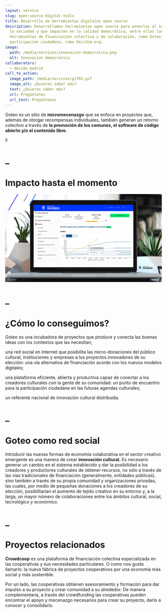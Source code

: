 ```yaml
---
layout: service
slug: open-source-digital-tools
title: Desarrollo de herramientas digitales open source
description: Desarrollamos herramientas open source para ponerlas al servicio de
  la sociedad y que impacten en la calidad democrática, entre ellas las
  herramientas de financiación colectiva y de colaboración, como Goteo.org, y de
  participación ciudadana, como Decidim.org.
image:
  path: /media/services/innovacion-democratica.png
  alt: Innovacion democratica
collaborators:
  - decide_madrid
call_to_action:
  image_path: /media/services/gif01.gif
  image_alt: ¿Quieres saber más?
  text: ¿Quieres saber más?
  url: Pregúntanos
  url_text: Pregúntanos
---
```

Goteo es un sitio de **micromecenazgo** que se enfoca en proyectos que, además de otorgar recompensas individuales, también generan un retorno colectivo a través de **la promoción de los comunes, el software de código abierto y/o el contenido libre.**

ll



# _

# Impacto hasta el momento

![Decide Madrid](/media/photo_2024-07-31_15-48-10.jpg "Decide Madrid")

# _

# ¿Cómo lo conseguimos?

Goteo es una incubadora de proyectos que produce y conecta las buenas ideas con los contextos que las necesitan;

una red social en Internet que posibilita las micro-donaciones del público cultural, instituciones y empresas a los proyectos innovadores de su elección: una vía alternativa de financiación acorde con los nuevos modelos digitales;

una plataforma eficiente, abierta y productiva capaz de conectar a los creadores culturales con la gente de su comunidad: un punto de encuentro para la participación ciudadana en las futuras agendas culturales;

un referente nacional de innovación cultural distribuida.

# _

# Goteo como red social

Introducir las nuevas formas de economía colaborativa en el sector creativo emergente es una manera de crear **innovación cultural.**
 Es necesario generar un cambio en el sistema establecido y dar la  posibilidad a los creadores y productores culturales de obtener  recursos, no sólo a través de las vías tradicionales de financiación  (generalmente, entidades públicas), sino también a través de su propia  comunidad y organizaciones privadas, las cuales, por medio de pequeñas  donaciones a los creadores de su elección, posibilitarían el aumento de  tejido creativo en su entorno y, a la larga, un mayor número de  colaboraciones entre los ámbitos cultural, social, tecnológico y  económico.

# _

# Proyectos relacionados

**Crowdcoop** es una plataforma de financiación colectiva especializada en las cooperativas y sus necesidades particulares. O como nos gusta llamarlo: la nueva fábrica de proyectos cooperativos por una economía más social y más sostenible.

Por un lado, las cooperativas obtienen asesoramiento y formación para dar impulso a su proyecto y crear comunidad a su alrededor. De manera complementaria, a través del crowdfunding las cooperativas pueden encontrar el apoyo y mecenazgo necesarios para crear su proyecto, darlo a conocer y consolidarlo.
